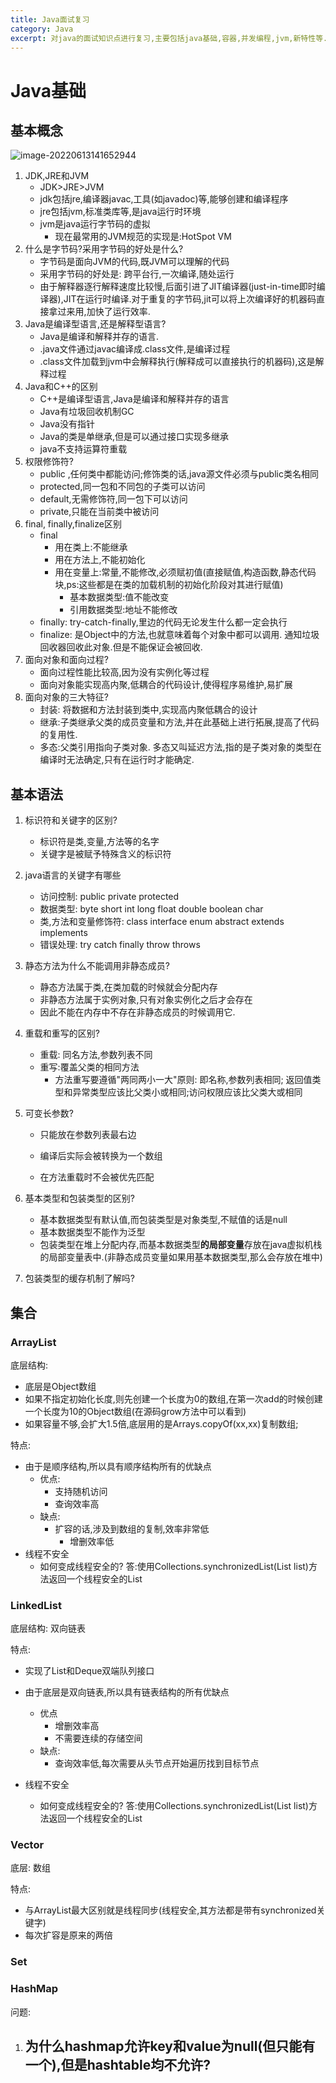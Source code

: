```yaml
---
title: Java面试复习
category: Java
excerpt: 对java的面试知识点进行复习,主要包括java基础,容器,并发编程,jvm,新特性等.
---
```


# Java基础

## 基本概念

![image-20220613141652944](https://yfx-blog-image.oss-cn-hangzhou.aliyuncs.com/img/image-20220613141652944.png)

1. JDK,JRE和JVM
   - JDK>JRE>JVM
   - jdk包括jre,编译器javac,工具(如javadoc)等,能够创建和编译程序
   - jre包括jvm,标准类库等,是java运行时环境
   - jvm是java运行字节码的虚拟
     - 现在最常用的JVM规范的实现是:HotSpot VM
2. 什么是字节码?采用字节码的好处是什么?
   - 字节码是面向JVM的代码,既JVM可以理解的代码
   - 采用字节码的好处是: 跨平台行,一次编译,随处运行
   - 由于解释器逐行解释速度比较慢,后面引进了JIT编译器(just-in-time即时编译器),JIT在运行时编译.对于重复的字节码,jit可以将上次编译好的机器码直接拿过来用,加快了运行效率.
3. Java是编译型语言,还是解释型语言?
   - Java是编译和解释并存的语言. 
   - .java文件通过javac编译成.class文件,是编译过程
   - .class文件加载到jvm中会解释执行(解释成可以直接执行的机器码),这是解释过程
4. Java和C++的区别
   - C++是编译型语言,Java是编译和解释并存的语言
   - Java有垃圾回收机制GC
   - Java没有指针
   - Java的类是单继承,但是可以通过接口实现多继承
   - java不支持运算符重载
5. 权限修饰符?
   - public ,任何类中都能访问;修饰类的话,java源文件必须与public类名相同
   - protected,同一包和不同包的子类可以访问
   - default,无需修饰符,同一包下可以访问
   - private,只能在当前类中被访问
6. final, finally,finalize区别
   - final
     - 用在类上:不能继承
     - 用在方法上,不能初始化
     - 用在变量上:常量,不能修改,必须赋初值(直接赋值,构造函数,静态代码块,ps:这些都是在类的加载机制的初始化阶段对其进行赋值)
       - 基本数据类型:值不能改变
       - 引用数据类型:地址不能修改
   - finally: try-catch-finally,里边的代码无论发生什么都一定会执行
   - finalize: 是Object中的方法,也就意味着每个对象中都可以调用. 通知垃圾回收器回收此对象.但是不能保证会被回收.
7. 面向对象和面向过程?
   - 面向过程性能比较高,因为没有实例化等过程
   - 面向对象能实现高内聚,低耦合的代码设计,使得程序易维护,易扩展
8. 面向对象的三大特征?
   - 封装: 将数据和方法封装到类中,实现高内聚低耦合的设计
   - 继承:子类继承父类的成员变量和方法,并在此基础上进行拓展,提高了代码的复用性.
   - 多态:父类引用指向子类对象. 多态又叫延迟方法,指的是子类对象的类型在编译时无法确定,只有在运行时才能确定.

## 基本语法

1. 标识符和关键字的区别?

   - 标识符是类,变量,方法等的名字
   - 关键字是被赋予特殊含义的标识符

2. java语言的关键字有哪些

   - 访问控制: public private protected
   - 数据类型: byte short int long float double boolean char
   - 类,方法和变量修饰符: class interface enum abstract extends implements  
   - 错误处理: try catch finally throw throws

3. 静态方法为什么不能调用非静态成员?

   - 静态方法属于类,在类加载的时候就会分配内存
   - 非静态方法属于实例对象,只有对象实例化之后才会存在
   - 因此不能在内存中不存在非静态成员的时候调用它.

4. 重载和重写的区别?

   - 重载: 同名方法,参数列表不同
   - 重写:覆盖父类的相同方法
     - 方法重写要遵循"两同两小一大"原则: 即名称,参数列表相同; 返回值类型和异常类型应该比父类小或相同;访问权限应该比父类大或相同

5. 可变长参数?

   - 只能放在参数列表最右边

   - 编译后实际会被转换为一个数组
   - 在方法重载时不会被优先匹配

6. 基本类型和包装类型的区别?

   - 基本数据类型有默认值,而包装类型是对象类型,不赋值的话是null
   - 基本数据类型不能作为泛型
   - 包装类型在堆上分配内存,而基本数据类型**的局部变量**存放在java虚拟机栈的局部变量表中.(非静态成员变量如果用基本数据类型,那么会存放在堆中)

7. 包装类型的缓存机制了解吗?

## 集合

### ArrayList

底层结构:

- 底层是Object数组
- 如果不指定初始化长度,则先创建一个长度为0的数组,在第一次add的时候创建一个长度为10的Object数组(在源码grow方法中可以看到)
- 如果容量不够,会扩大1.5倍,底层用的是Arrays.copyOf(xx,xx)复制数组;

特点:

- 由于是顺序结构,所以具有顺序结构所有的优缺点
  - 优点:
    - 支持随机访问
    - 查询效率高
  - 缺点:
    - 扩容的话,涉及到数组的复制,效率非常低
      - 增删效率低
- 线程不安全
  - 如何变成线程安全的? 答:使用Collections.synchronizedList(List list)方法返回一个线程安全的List

### LinkedList

底层结构: 双向链表

特点:

- 实现了List和Deque双端队列接口

- 由于底层是双向链表,所以具有链表结构的所有优缺点
  - 优点
    - 增删效率高
    - 不需要连续的存储空间
  - 缺点:
    - 查询效率低,每次需要从头节点开始遍历找到目标节点
- 线程不安全
  - 如何变成线程安全的? 答:使用Collections.synchronizedList(List list)方法返回一个线程安全的List

### Vector

底层: 数组

特点:

- 与ArrayList最大区别就是线程同步(线程安全,其方法都是带有synchronized关键字)
- 每次扩容是原来的两倍

### Set

### HashMap

问题:

1. 为什么hashmap允许key和value为null(但只能有一个),但是hashtable均不允许?
   - 